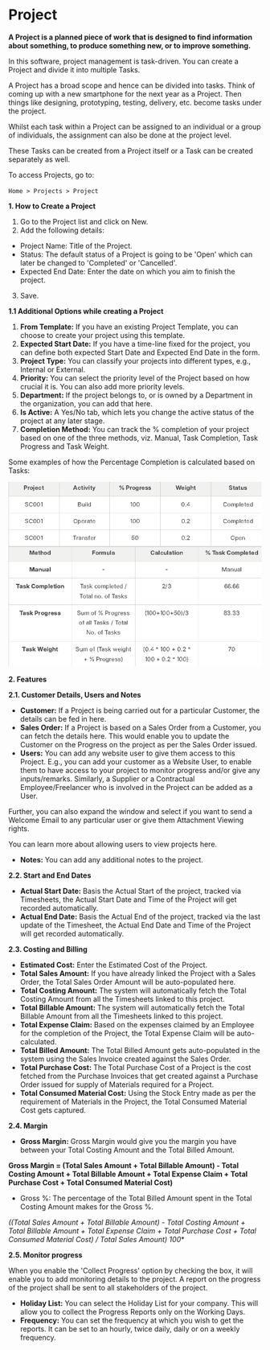 # Project 

**A Project is a planned piece of work that is designed to find information about something, to produce something new, or to improve something.**

In this software, project management is task-driven. You can create a Project and divide it into multiple Tasks.

A Project has a broad scope and hence can be divided into tasks. Think of coming up with a new smartphone for the next year as a Project. Then things like designing, prototyping, testing, delivery, etc. become tasks under the project.

Whilst each task within a Project can be assigned to an individual or a group of individuals, the assignment can also be done at the project level.

These Tasks can be created from a Project itself or a Task can be created separately as well.

To access Projects, go to:

`Home > Projects > Project`

**1. How to Create a Project** 

 1. Go to the Project list and click on New.
 2. Add the following details:
  * Project Name: Title of the Project.
  * Status: The default status of a Project is going to be 'Open' which can later be changed to 'Completed' or 'Cancelled'.
  * Expected End Date: Enter the date on which you aim to finish the project.
3. Save.

**1.1 Additional Options while creating a Project** 

  1. **From Template:** If you have an existing Project Template, you can choose to create your project using this template.
  2. **Expected Start Date:** If you have a time-line fixed for the project, you can define both expected Start Date and Expected End Date in the form.
  3. **Project Type:** You can classify your projects into different types, e.g., Internal or External.
  4. **Priority:** You can select the priority level of the Project based on how crucial it is. You can also add more priority levels.
  5. **Department:** If the project belongs to, or is owned by a Department in the organization, you can add that here.
  6. **Is Active:** A Yes/No tab, which lets you change the active status of the project at any later stage.
  7. **Completion Method:** You can track the % completion of your project based on one of the three methods, viz. Manual, Task Completion, Task Progress and Task Weight.

Some examples of how the Percentage Completion is calculated based on Tasks:

![percentage Completion](../Images/project-screenshot.png)

**2. Features** 

**2.1. Customer Details, Users and Notes**

* **Customer:** If a Project is being carried out for a particular Customer, the details can be fed in here.
* **Sales Order:** If a Project is based on a Sales Order from a Customer, you can fetch the details here. This would enable you to update the Customer on the Progress on the project as per the Sales Order issued.
* **Users:** You can add any website user to give them access to this Project. E.g., you can add your customer as a Website User, to enable them to have access to your project to monitor progress and/or give any inputs/remarks. Similarly, a Supplier or a Contractual Employee/Freelancer who is involved in the Project can be added as a User.

Further, you can also expand the window and select if you want to send a Welcome Email to any particular user or give them Attachment Viewing rights.

You can learn more about allowing users to view projects here.

* **Notes:** You can add any additional notes to the project.

**2.2. Start and End Dates** 

* **Actual Start Date:** Basis the Actual Start of the project, tracked via Timesheets, the Actual Start Date and Time of the Project will get recorded automatically.
* **Actual End Date:** Basis the Actual End of the project, tracked via the last update of the Timesheet, the Actual End Date and Time of the Project will get recorded automatically.

**2.3. Costing and Billing**

* **Estimated Cost:** Enter the Estimated Cost of the Project.
* **Total Sales Amount:** If you have already linked the Project with a Sales Order, the Total Sales Order Amount will be auto-populated here.
* **Total Costing Amount:** The system will automatically fetch the Total Costing Amount from all the Timesheets linked to this project.
* **Total Billable Amount:** The system will automatically fetch the Total Billable Amount from all the Timesheets linked to this project.
* **Total Expense Claim:** Based on the expenses claimed by an Employee for the completion of the Project, the Total Expense Claim will be auto-calculated.
* **Total Billed Amount:** The Total Billed Amount gets auto-populated in the system using the Sales Invoice created against the Sales Order.
* **Total Purchase Cost:** The Total Purchase Cost of a Project is the cost fetched from the Purchase Invoices that get created against a Purchase Order issued for supply of Materials required for a Project.
* **Total Consumed Material Cost:** Using the Stock Entry made as per the requirement of Materials in the Project, the Total Consumed Material Cost gets captured.

**2.4. Margin**

 * **Gross Margin:** Gross Margin would give you the margin you have between your Total Costing Amount and the Total Billed Amount.

**Gross Margin = (Total Sales Amount + Total Billable Amount) - Total Costing Amount + Total Billable Amount + Total Expense Claim + Total Purchase Cost + Total Consumed Material Cost)**

* Gross %: The percentage of the Total Billed Amount spent in the Total Costing Amount makes for the Gross %.

**((Total Sales Amount + Total Billable Amount) - Total Costing Amount + Total Billable Amount + Total Expense Claim + Total Purchase Cost + Total Consumed Material Cost) / Total Sales Amount)* 100**

**2.5. Monitor progress**
  
When you enable the 'Collect Progress' option by checking the box, it will enable you to add monitoring details to the project. A report on the progress of the project shall be sent to all stakeholders of the project.

* **Holiday List:** You can select the Holiday List for your company. This will allow you to collect the Progress Reports only on the Working Days.
* **Frequency:** You can set the frequency at which you wish to get the reports. It can be set to an hourly, twice daily, daily or on a weekly frequency.

